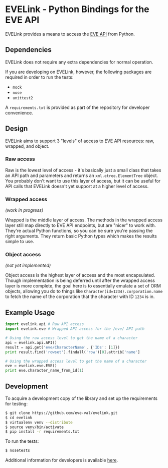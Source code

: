 EVELink - Python Bindings for the EVE API
=========================================

EVELink provides a means to access the [EVE API](http://wiki.eveonline.com/en/wiki/EVE_API_Functions) from Python.


Dependencies
------------
EVELink does not require any extra dependencies for normal operation.

If you are developing on EVELink, however, the following packages are required in order to run the tests:

 - `mock`
 - `nose`
 - `unittest2`

A `requirements.txt` is provided as part of the repository for developer convenience.


Design
------

EVELink aims to support 3 "levels" of access to EVE API resources: raw, wrapped, and object.

### Raw access

Raw is the lowest level of access - it's basically just a small class that takes an API path and parameters and returns an `xml.etree.ElementTree` object. You probably don't want to use this layer of access, but it can be useful for API calls that EVELink doesn't yet support at a higher level of access.

### Wrapped access

*(work in progress)*

Wrapped is the middle layer of access. The methods in the wrapped access layer still map directly to EVE API endpoints, but are "nicer" to work with. They're actual Python functions, so you can be sure you're passing the right arguments. They return basic Python types which makes the results simple to use.

### Object access

*(not yet implemented)*

Object access is the highest layer of access and the most encapsulated. Though implementation is being deferred until after the wrapped access layer is more complete, the goal here is to essentially emulate a set of ORM objects, allowing you do to things like `Character(id=1234).corporation.name` to fetch the name of the corporation that the character with ID `1234` is in.


Example Usage
-------------

```python
import evelink.api # Raw API access
import evelink.eve # Wrapped API access for the /eve/ API path

# Using the raw access level to get the name of a character
api = evelink.api.API()
result = api.get('eve/CharacterName', {'IDs': [1]})
print result.find('rowset').findall('row')[0].attrib['name']

# Using the wrapped access level to get the name of a character
eve = evelink.eve.EVE()
print eve.character_name_from_id(1)
```


Development
-----------

To acquire a development copy of the library and set up the requirements for testing:

```bash
$ git clone https://github.com/eve-val/evelink.git
$ cd evelink
$ virtualenv venv --distribute
$ source venv/bin/activate
$ pip install -r requirements.txt
```

To run the tests:

```bash
$ nosetests
```

Additional information for developers is available [here](https://github.com/eve-val/evelink/wiki/DevelopmentGuidelines).
